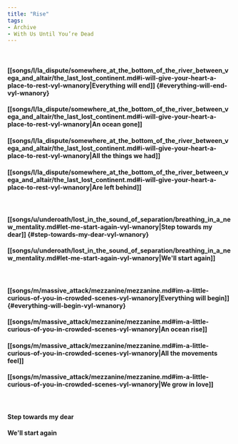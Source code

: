 ```yaml
---
title: "Rise"
tags:
- Archive
- With Us Until You’re Dead
---
```

&nbsp;
#### [[songs/l/la_dispute/somewhere_at_the_bottom_of_the_river_between_vega_and_altair/the_last_lost_continent.md#i-will-give-your-heart-a-place-to-rest-vyl-wnanory|Everything will end]] {#everything-will-end-vyl-wnanory}
#### [[songs/l/la_dispute/somewhere_at_the_bottom_of_the_river_between_vega_and_altair/the_last_lost_continent.md#i-will-give-your-heart-a-place-to-rest-vyl-wnanory|An ocean gone]]
#### [[songs/l/la_dispute/somewhere_at_the_bottom_of_the_river_between_vega_and_altair/the_last_lost_continent.md#i-will-give-your-heart-a-place-to-rest-vyl-wnanory|All the things we had]]
#### [[songs/l/la_dispute/somewhere_at_the_bottom_of_the_river_between_vega_and_altair/the_last_lost_continent.md#i-will-give-your-heart-a-place-to-rest-vyl-wnanory|Are left behind]]
&nbsp;
#### [[songs/u/underoath/lost_in_the_sound_of_separation/breathing_in_a_new_mentality.md#let-me-start-again-vyl-wnanory|Step towards my dear]] {#step-towards-my-dear-vyl-wnanory}
#### [[songs/u/underoath/lost_in_the_sound_of_separation/breathing_in_a_new_mentality.md#let-me-start-again-vyl-wnanory|We'll start again]]
&nbsp;
#### [[songs/m/massive_attack/mezzanine/mezzanine.md#im-a-little-curious-of-you-in-crowded-scenes-vyl-wnanory|Everything will begin]] {#everything-will-begin-vyl-wnanory}
#### [[songs/m/massive_attack/mezzanine/mezzanine.md#im-a-little-curious-of-you-in-crowded-scenes-vyl-wnanory|An ocean rise]]
#### [[songs/m/massive_attack/mezzanine/mezzanine.md#im-a-little-curious-of-you-in-crowded-scenes-vyl-wnanory|All the movements feel]]
#### [[songs/m/massive_attack/mezzanine/mezzanine.md#im-a-little-curious-of-you-in-crowded-scenes-vyl-wnanory|We grow in love]]
&nbsp;
#### Step towards my dear
#### We'll start again
